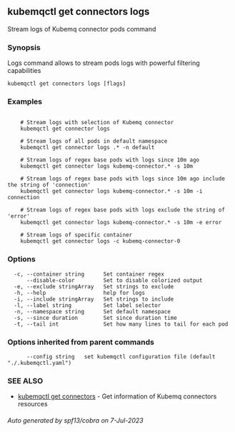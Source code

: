 ## kubemqctl get connectors logs

Stream logs of Kubemq connector pods command

### Synopsis

Logs command allows to stream pods logs with powerful filtering capabilities

```
kubemqctl get connectors logs [flags]
```

### Examples

```

	# Stream logs with selection of Kubemq connector
	kubemqctl get connector logs

	# Stream logs of all pods in default namespace
	kubemqctl get connector logs .* -n default

	# Stream logs of regex base pods with logs since 10m ago
	kubemqctl get connector logs kubemq-connector.* -s 10m

	# Stream logs of regex base pods with logs since 10m ago include the string of 'connection'
	kubemqctl get connector logs kubemq-connector.* -s 10m -i connection

	# Stream logs of regex base pods with logs exclude the string of 'error'
	kubemqctl get connector logs kubemq-connector.* -s 10m -e error

	# Stream logs of specific container
	kubemqctl get connector logs -c kubemq-connector-0

```

### Options

```
  -c, --container string      Set container regex
      --disable-color         Set to disable colorized output
  -e, --exclude stringArray   Set strings to exclude
  -h, --help                  help for logs
  -i, --include stringArray   Set strings to include
  -l, --label string          Set label selector
  -n, --namespace string      Set default namespace
  -s, --since duration        Set since duration time
  -t, --tail int              Set how many lines to tail for each pod
```

### Options inherited from parent commands

```
      --config string   set kubemqctl configuration file (default "./.kubemqctl.yaml")
```

### SEE ALSO

* [kubemqctl get connectors](kubemqctl_get_connectors.md)	 - Get information of Kubemq connectors resources

###### Auto generated by spf13/cobra on 7-Jul-2023
